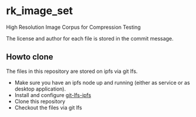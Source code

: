 # rk_image_set
High Resolution Image Corpus for Compression Testing

The license and author for each file is stored in the commit message.

## Howto clone

The files in this repository are stored on ipfs via git lfs.

- Make sure you have an ipfs node up and running (either as service or as desktop application).
- Install and configure [git-lfs-ipfs](https://github.com/sameer/git-lfs-ipfs)
- Clone this repository
- Checkout the files via git lfs
